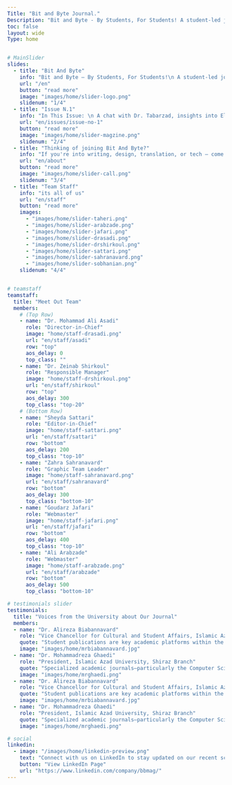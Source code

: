 ```yaml
---
Title: "Bit and Byte Journal."
Description: "Bit and Byte - By Students, For Students! A student-led journal exploring AI and technology. Join us for fresh perspectives, up-to-date articles, and simplified scientific insights"
toc: false
layout: wide
Type: home


# MainSlider
slides:
  - title: "Bit And Byte"
    info: "Bit and Byte – By Students, For Students!\n A student-led journal exploring AI and technology. Join us for fresh perspectives, up-to-date articles, and simplified scientific insights"
    url: "/en"
    button: "read more"
    image: "images/home/slider-logo.png"
    slidenum: "1/4"
  - title: "Issue N.1"
    info: "In This Issue: \n A chat with Dr. Tabarzad, insights into Elon Musk’s world, an AI story, hidden hardware, and the magic of prompt engineering. Brief, inspiring, and forward-looking."
    url: "en/issues/issue-no-1"
    button: "read more"
    image: "images/home/slider-magzine.png"
    slidenum: "2/4"
  - title: "Thinking of joining Bit And Byte?"
    info: "If you're into writing, design, translation, or tech — come be part of our world!"
    url: "en/about"
    button: "read more"
    image: "images/home/slider-call.png"
    slidenum: "3/4"
  - title: "Team Staff"
    info: "its all of us"
    url: "en/staff"
    button: "read more"
    images:
      - "images/home/slider-taheri.png"
      - "images/home/slider-arabzade.png"
      - "images/home/slider-jafari.png"
      - "images/home/slider-drasadi.png"
      - "images/home/slider-drshirkoul.png"
      - "images/home/slider-sattari.png"
      - "images/home/slider-sahranavard.png"
      - "images/home/slider-sobhanian.png"
    slidenum: "4/4"


# teamstaff 
teamstaff:
  title: "Meet Out Team"
  members:
    # (Top Row)
    - name: "Dr. Mohammad Ali Asadi"
      role: "Director-in-Chief"
      image: "home/staff-drasadi.png"
      url: "en/staff/asadi"
      row: "top"
      aos_delay: 0
      top_class: ""
    - name: "Dr. Zeinab Shirkoul"
      role: "Responsible Manager"
      image: "home/staff-drshirkoul.png"
      url: "en/staff/shirkoul"
      row: "top"
      aos_delay: 300
      top_class: "top-20"
    # (Bottom Row)
    - name: "Sheyda Sattari"
      role: "Editor-in-Chief"
      image: "home/staff-sattari.png"
      url: "en/staff/sattari"
      row: "bottom"
      aos_delay: 200
      top_class: "top-10"
    - name: "Zahra Sahranavard"
      role: "Graphic Team Leader"
      image: "home/staff-sahranavard.png"
      url: "en/staff/sahranavard"
      row: "bottom"
      aos_delay: 300
      top_class: "bottom-10"
    - name: "Goudarz Jafari"
      role: "Webmaster"
      image: "home/staff-jafari.png"
      url: "en/staff/jafari"
      row: "bottom"
      aos_delay: 400
      top_class: "top-10"
    - name: "Ali Arabzade"
      role: "Webmaster"
      image: "home/staff-arabzade.png"
      url: "en/staff/arabzade"
      row: "bottom"
      aos_delay: 500
      top_class: "bottom-10"

# testimonials slider
testimonials:
  title: "Voices from the University about Our Journal"
  members:
  - name: "Dr. Alireza Biabannavard"
    role: "Vice Chancellor for Cultural and Student Affairs, Islamic Azad University, Shiraz Branch"
    quote: "Student publications are key academic platforms within the university. They allow students to articulate and document their ideas, presenting academic and personal achievements through writing. These journals offer opportunities to share scientific, research-based, cultural, and social contributions, fostering both intellectual growth and personal development."
    image: "images/home/mrbiabannavard.jpg"
  - name: "Dr. Mohammadreza Ghaedi"
    role: "President, Islamic Azad University, Shiraz Branch"
    quote: "Specialized academic journals—particularly the Computer Science Student Journal—can play a vital role in students’ academic and intellectual growth. Through research and the dissemination of up-to-date content, especially in key fields like Artificial Intelligence, they contribute to knowledge advancement. I sincerely pray to Almighty God for continued success and distinction for all involved in this esteemed journal."
    image: "images/home/mrghaedi.png"
  - name: "Dr. Alireza Biabannavard"
    role: "Vice Chancellor for Cultural and Student Affairs, Islamic Azad University, Shiraz Branch"
    quote: "Student publications are key academic platforms within the university. They allow students to articulate and document their ideas, presenting academic and personal achievements through writing. These journals offer opportunities to share scientific, research-based, cultural, and social contributions, fostering both intellectual growth and personal development."
    image: "images/home/mrbiabannavard.jpg"
  - name: "Dr. Mohammadreza Ghaedi"
    role: "President, Islamic Azad University, Shiraz Branch"
    quote: "Specialized academic journals—particularly the Computer Science Student Journal—can play a vital role in students’ academic and intellectual growth. Through research and the dissemination of up-to-date content, especially in key fields like Artificial Intelligence, they contribute to knowledge advancement. I sincerely pray to Almighty God for continued success and distinction for all involved in this esteemed journal."
    image: "images/home/mrghaedi.png"

# social 
linkedin:
  - image: "/images/home/linkedin-preview.png"
    text: "Connect with us on LinkedIn to stay updated on our recent scientific and professional developments."
    button: "View LinkedIn Page"
    url: "https://www.linkedin.com/company/bbmag/"
---
```

